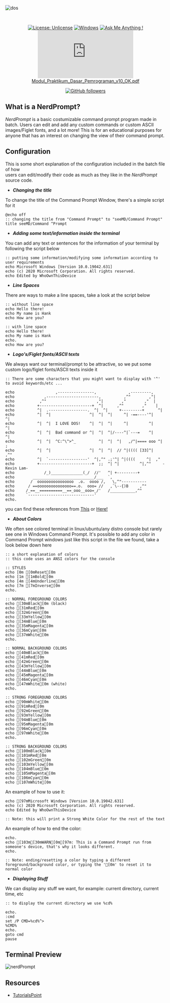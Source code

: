 ![dos](https://i.postimg.cc/x8KBhM9x/flampc.png)

<div align="center">
<br>

[![License: Unlicense](https://img.shields.io/badge/license-Unlicense-blue.svg)](http://unlicense.org/)
[![Windows](https://svgshare.com/i/ZhY.svg)](https://svgshare.com/i/ZhY.svg)
[![Ask Me Anything !](https://img.shields.io/badge/Ask%20me-anything-1abc9c.svg)](https://github.com/sysnojo)
[![GitHub commits](https://badgen.net/github/commits/Naereen/Strapdown.js)]()[Modul_Praktikum_Dasar_Pemrograman_v10_OK.pdf](https://github.com/sysnojo/NerdPrompt/files/9596338/Modul_Praktikum_Dasar_Pemrograman_v10_OK.pdf)

[![GitHub followers](https://img.shields.io/github/followers/Naereen.svg?style=social&label=Follow&maxAge=2592000)](https://github.com/sysnojo?tab=followers)

</div>

## What is a NerdPrompt?
*NerdPrompt* is a basic costumizable command prompt program made in batch.
Users can edit and add any custom commands or custom ASCII images/Figlet fonts, 
and a lot more! This is for an educational purposes for anyone that has
an interest on changing the view of their command prompt.

## Configuration
This is some short explanation of the configuration included in the batch file of how<br>
users can edit/modify their code as much as they like in the *NerdPrompt* source code.

- ***Changing the title***

To change the title of the Command Prompt Window, there's a simple script for it
```batch
@echo off
:: changing the title from "Command Prompt" to "seeMD/Command Prompt"
title seeMD/Command ^Prompt
```

- ***Adding some text/information inside the terminal***

You can add any text or sentences for the information of your terminal by following the script below
```batch
:: putting some information/modifying some information according to user requirements
echo Microsoft Windows [Version 10.0.19042.631]
echo (c) 2020 Microsoft Corporation. All rights reserved.
echo Edited by WhoOwnThisDevice
```

- ***Line Spaces***

There are ways to make a line spaces, take a look at the script below
```batch
:: without line space
echo Hello there!
echo My name is Hank
echo How are you?

:: with line space
echo Hello there!
echo My name is Hank
echo.
echo How are you?
```

- ***Logo's/Figlet fonts/ASCII texts***

We always want our terminal/prompt to be attractive, so we put some custom logo/figlet fonts/ASCII texts inside it
```batch
:: There are some characters that you might want to display with '^' to avoid keywords/etc ...

echo                  ,----------------,              ,---------,
echo             ,-----------------------,          ,^"        ,"|
echo           ,^"                      ,"|        ,"        ,"  |
echo          +-----------------------+  ^|      ,^"        ,"    |
echo          ^|  .-----------------.  ^|  ^|     +---------+      ^|
echo          ^|  ^|                 ^|  ^|  ^|     ^| -==----'^|      ^|
echo          ^|  ^|  I LOVE DOS!    ^|  ^|  ^|     ^|         ^|      ^|
echo          ^|  ^|  Bad command or ^|  ^|  ^|/----^|`---=    ^|      ^|
echo          ^|  ^|  ^C:^\^>^_          ^|  ^|  ^|   ,/^|==== ooo ^|      ;
echo          ^|  ^|                 ^|  ^|  ^|  // ^|(((( [33]^|    ,^"
echo          ^|  `-----------------'  ^|,^" .;'^| ^|((((     ^|  ,"
echo          +-----------------------+  ;;  ^| ^|         ^|,^"     -Kevin Lam-
echo             /_)______________(_/  //'   ^| +---------+
echo        ___________________________/___  `,
echo       /  oooooooooooooooo  .o.  oooo /,   \,^"-----------
echo      / ==ooooooooooooooo==.o.  ooo= //   ,`\--{)B     ,^"
echo     /_==__==========__==_ooo__ooo=_/'   /___________,^"
echo     `-----------------------------'
echo.
```
you can find these references from [This](asciiart.eu) or [Here!](https://patorjk.com/software/taag/#p=display&f=Graffiti&t=Type%20Something%20)

- ***About Colors***

We often see colored terminal in linux/ubuntu/any distro console but rarely see one in Windows Command Prompt. It's possible to add any color in Command Prompt windows just like this script in the file we found, take a look below down here
```batch
:: a short explanation of colors
:: this code uses an ANSI colors for the console

:: STYLES
echo [0m [0mReset[0m
echo [1m [1mBold[0m
echo [4m [4mUnderline[0m
echo [7m [7mInverse[0m
echo.

:: NORMAL FOREGROUND COLORS
echo [30mBlack[0m (black)
echo [31mRed[0m
echo [32mGreen[0m
echo [33mYellow[0m
echo [34mBlue[0m
echo [35mMagenta[0m
echo [36mCyan[0m
echo [37mWhite[0m
echo.

:: NORMAL BACKGROUND COLORS
echo [40mBlack[0m
echo [41mRed[0m
echo [42mGreen[0m
echo [43mYellow[0m
echo [44mBlue[0m
echo [45mMagenta[0m
echo [46mCyan[0m
echo [47mWhite[0m (white)
echo.

:: STRONG FOREGROUND COLORS
echo [90mWhite[0m
echo [91mRed[0m
echo [92mGreen[0m
echo [93mYellow[0m
echo [94mBlue[0m
echo [95mMagenta[0m
echo [96mCyan[0m
echo [97mWhite[0m
echo.

:: STRONG BACKGROUND COLORS
echo [100mBlack[0m
echo [101mRed[0m
echo [102mGreen[0m
echo [103mYellow[0m
echo [104mBlue[0m
echo [105mMagenta[0m
echo [106mCyan[0m
echo [107mWhite[0m
```

An example of how to use it:
```batch
echo [97mMicrosoft Windows [Version 10.0.19042.631]
echo (c) 2020 Microsoft Corporation. All rights reserved.
echo Edited by WhoOwnThisDevice

:: Note: this will print a Strong White Color for the rest of the text
```

An example of how to end the color:
```batch
echo.
echo [103m[30mWARN[0m[97m: This is a Command Prompt run from someone's device, that's why it looks different.
echo.

:: Note: ending/resetting a color by typing a different foreground/background color, or typing the '[0m' to reset it to normal color
```

- ***Displaying Stuff***

We can display any stuff we want, for example: current directory, current time, etc
```batch
:: to display the current directory we use %cd%

echo.
:cmd
set /P CMD=%cd%^> 
%CMD%
echo.
goto cmd
pause
```

## Terminal Preview
![nerdPrompt](https://i.postimg.cc/WtcTJs1K/image-2022-09-18-142953896.png)

## Resources
- [TutorialsPoint](https://www.tutorialspoint.com/batch_script/index.htm)
